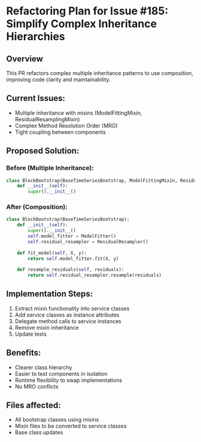 # Refactoring Plan for Issue #185: Simplify Complex Inheritance Hierarchies

## Overview
This PR refactors complex multiple inheritance patterns to use composition, improving code clarity and maintainability.

## Current Issues:
- Multiple inheritance with mixins (ModelFittingMixin, ResidualResamplingMixin)
- Complex Method Resolution Order (MRO)
- Tight coupling between components

## Proposed Solution:

### Before (Multiple Inheritance):
```python
class BlockBootstrap(BaseTimeSeriesBootstrap, ModelFittingMixin, ResidualResamplingMixin):
    def __init__(self):
        super().__init__()
```

### After (Composition):
```python
class BlockBootstrap(BaseTimeSeriesBootstrap):
    def __init__(self):
        super().__init__()
        self.model_fitter = ModelFitter()
        self.residual_resampler = ResidualResampler()
    
    def fit_model(self, X, y):
        return self.model_fitter.fit(X, y)
    
    def resample_residuals(self, residuals):
        return self.residual_resampler.resample(residuals)
```

## Implementation Steps:
1. Extract mixin functionality into service classes
2. Add service classes as instance attributes
3. Delegate method calls to service instances
4. Remove mixin inheritance
5. Update tests

## Benefits:
- Clearer class hierarchy
- Easier to test components in isolation
- Runtime flexibility to swap implementations
- No MRO conflicts

## Files affected:
- All bootstrap classes using mixins
- Mixin files to be converted to service classes
- Base class updates